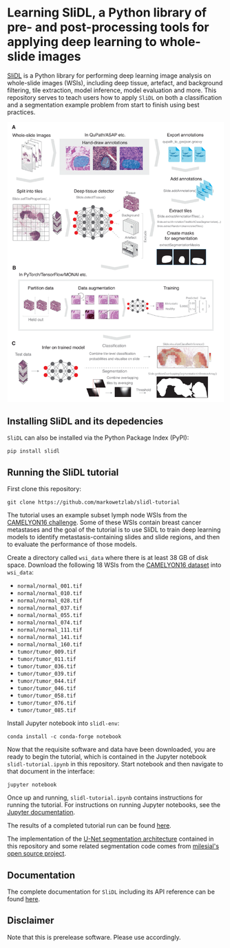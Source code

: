 Learning SliDL, a Python library of pre- and post-processing tools for applying deep learning to whole-slide images
=====
[SliDL](https://github.com/markowetzlab/slidml) is a Python library for performing deep learning image analysis on whole-slide images (WSIs), including deep tissue, artefact, and background filtering, tile extraction, model inference, model evaluation and more. This repository serves to teach users how to apply `SliDL` on both a classification and a segmentation example problem from start to finish using best practices.

<p align="center">
  <img src="https://raw.githubusercontent.com/markowetzlab/slidl/main/docs/source/_static/figure1.png" width="700" />
</p>

Installing SliDL and its depedencies
----
`SliDL` can also be installed via the Python Package Index (PyPI):
```
pip install slidl
```

Running the SliDL tutorial
----
First clone this repository:
```
git clone https://github.com/markowetzlab/slidl-tutorial
```
The tutorial uses an example subset lymph node WSIs from the [CAMELYON16 challenge](https://camelyon16.grand-challenge.org/). Some of these WSIs contain breast cancer metastases and the goal of the tutorial is to use SliDL to train deep learning models to identify metastasis-containing slides and slide regions, and then to evaluate the performance of those models.

Create a directory called `wsi_data` where there is at least 38 GB of disk space. Download the following 18 WSIs from the [CAMELYON16 dataset](https://drive.google.com/drive/folders/0BzsdkU4jWx9Ba2x1NTZhdzQ5Zjg?resourcekey=0-g2TRih6YKi5P2O1SiBB1LA) into `wsi_data`:

* `normal/normal_001.tif`
* `normal/normal_010.tif`
* `normal/normal_028.tif`
* `normal/normal_037.tif`
* `normal/normal_055.tif`
* `normal/normal_074.tif`
* `normal/normal_111.tif`
* `normal/normal_141.tif`
* `normal/normal_160.tif`
* `tumor/tumor_009.tif`
* `tumor/tumor_011.tif`
* `tumor/tumor_036.tif`
* `tumor/tumor_039.tif`
* `tumor/tumor_044.tif`
* `tumor/tumor_046.tif`
* `tumor/tumor_058.tif`
* `tumor/tumor_076.tif`
* `tumor/tumor_085.tif`

Install Jupyter notebook into `slidl-env`:
```
conda install -c conda-forge notebook
```
Now that the requisite software and data have been downloaded, you are ready to begin the tutorial, which is contained in the Jupyter notebook `slidl-tutorial.ipynb` in this repository. Start notebook and then navigate to that document in the interface:
```
jupyter notebook
```
Once up and running, `slidl-tutorial.ipynb` contains instructions for running the tutorial. For instructions on running Jupyter notebooks, see the [Jupyter documentation](https://jupyter.org/documentation).

The results of a completed tutorial run can be found [here](https://doi.org/10.5281/zenodo.5006409).

The implementation of the [U-Net segmentation architecture](https://arxiv.org/abs/1505.04597) contained in this repository and some related segmentation code comes from [milesial's](https://github.com/milesial) [open source project](https://github.com/milesial/Pytorch-UNet).

Documentation
----
The complete documentation for `SliDL` including its API reference can be found [here](https://slidl.readthedocs.io/).

Disclaimer
----
Note that this is prerelease software. Please use accordingly.
